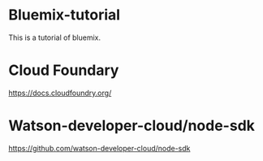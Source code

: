 # Bluemix-tutorial
This is a tutorial of bluemix.

# Cloud Foundary

https://docs.cloudfoundry.org/

# Watson-developer-cloud/node-sdk

https://github.com/watson-developer-cloud/node-sdk
